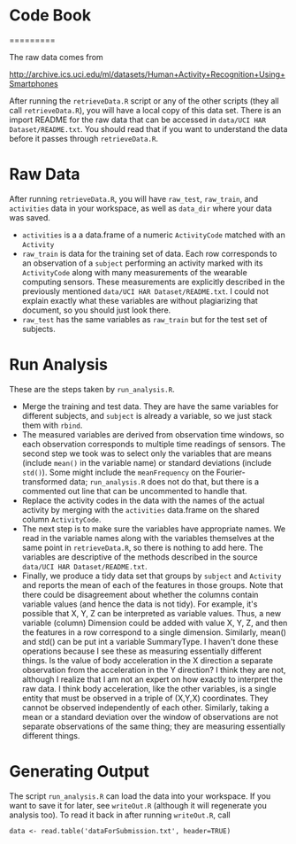 # Code Book
=========

The raw data comes from 

http://archive.ics.uci.edu/ml/datasets/Human+Activity+Recognition+Using+Smartphones

After running the `retrieveData.R` script or any of the other scripts (they all call `retrieveData.R`), you will have a local copy of this data set. There is an import README for
the raw data that can be accessed in `data/UCI HAR Dataset/README.txt`. You should read that if you want to understand the data before it passes through `retrieveData.R`.

# Raw Data

After running `retrieveData.R`, you will have `raw_test`, `raw_train`, and `activities` data in
your workspace, as well as `data_dir` where your data was saved.

* `activities` is a a data.frame of a numeric `ActivityCode` matched with an `Activity`
* `raw_train` is data for the training set of data. Each row corresponds to an observation
  of a `subject` performing an activity marked with its `ActivityCode` along with many 
  measurements of the wearable computing sensors. These measurements are explicitly described
  in the previously mentioned `data/UCI HAR Dataset/README.txt`. I could not explain exactly
  what these variables are without plagiarizing that document, so you should just look there.
* `raw_test` has the same variables as `raw_train` but for the test set of subjects.
  
# Run Analysis

These are the steps taken by `run_analysis.R`.

* Merge the training and test data. They are have the same variables for different subjects, 
  and `subject` is already a variable, so we just stack them with `rbind`.
* The measured variables are derived from observation time windows, so each observation 
  corresponds to multiple time readings of sensors. The second step we took was to select
  only the variables that are means (include `mean()` in the variable name) or standard
  deviations (include `std()`). Some might include the `meanFrequency` on the Fourier-transformed
  data; `run_analysis.R` does not do that, but there is a commented out line that can 
  be uncommented to handle that.
* Replace the activity codes in the data with the names of the actual activity by merging with
  the `activities` data.frame on the shared column `ActivityCode`.
* The next step is to make sure the variables have appropriate names. We read in the variable
  names along with the variables themselves at the same point in `retrieveData.R`, so 
  there is nothing to add here. The variables are descriptive of the methods described in
  the source `data/UCI HAR Dataset/README.txt`.
* Finally, we produce a tidy data set that groups by `subject` and `Activity` and reports the
  mean of each of the features in those groups. Note that there could be disagreement about
  whether the columns contain variable values (and hence the data is not tidy).
  For example, it's possible that X, Y, Z can be interpreted as variable values. Thus, a new
  variable (column) Dimension could be added with
  value X, Y, Z, and then the features in a row correspond to a single dimension.
  Similarly, mean() and std() can be put int a variable SummaryType. 
  I haven't done these operations because I see these as measuring essentially different things.
  Is the value of body acceleration in the X direction a separate observation from the 
  acceleration in the Y direction? I think they are not, although I realize that I am not
  an expert on how exactly to interpret the raw data. I think body acceleration, like the
  other variables, is a single entity that must be observed in a triple of (X,Y,X) coordinates.
  They cannot be observed independently of each other. Similarly, taking a mean or a standard
  deviation over the window of observations are not separate observations of the same thing;
  they are measuring essentially different things.
  

# Generating Output

The script `run_analysis.R` can load the data into your workspace. If you want to save it for
later, see `writeOut.R` (although it will regenerate you analysis too). To read it back in
after running `writeOut.R`, call

    data <- read.table('dataForSubmission.txt', header=TRUE)



